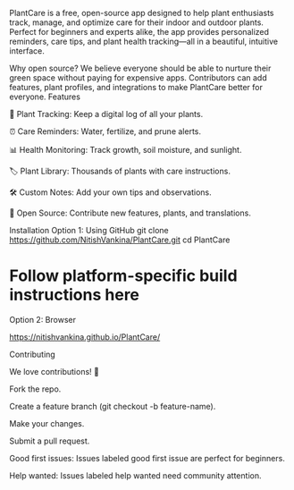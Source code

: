 

PlantCare is a free, open-source app designed to help plant enthusiasts track, manage, and optimize care for their indoor and outdoor plants. Perfect for beginners and experts alike, the app provides personalized reminders, care tips, and plant health tracking—all in a beautiful, intuitive interface.

Why open source?
We believe everyone should be able to nurture their green space without paying for expensive apps. Contributors can add features, plant profiles, and integrations to make PlantCare better for everyone.
Features

🌿 Plant Tracking: Keep a digital log of all your plants.

⏰ Care Reminders: Water, fertilize, and prune alerts.

📊 Health Monitoring: Track growth, soil moisture, and sunlight.

🏷️ Plant Library: Thousands of plants with care instructions.

🛠️ Custom Notes: Add your own tips and observations.

🔧 Open Source: Contribute new features, plants, and translations.

Installation
Option 1: Using GitHub
git clone https://github.com/NitishVankina/PlantCare.git
cd PlantCare
# Follow platform-specific build instructions here

Option 2: Browser

https://nitishvankina.github.io/PlantCare/

Contributing

We love contributions! 🌱

Fork the repo.

Create a feature branch (git checkout -b feature-name).

Make your changes.

Submit a pull request.

Good first issues: Issues labeled good first issue are perfect for beginners.

Help wanted: Issues labeled help wanted need community attention.
